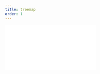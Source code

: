 ```yaml
---
title: treemap
order: 1
---
```


<embed src="@/docs/manual/extra-topics/graph/treemap.zh.md"></embed>

